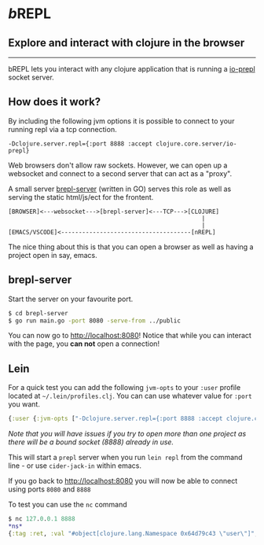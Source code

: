 # _b_**REPL**
## Explore and interact with clojure in the browser
---

bREPL lets you interact with any clojure application that is running a [io-prepl](https://clojuredocs.org/clojure.core.server/io-prepl) socket server.

## How does it work?

By including the following jvm options it is possible to connect to your running repl via a tcp connection.
```
-Dclojure.server.repl={:port 8888 :accept clojure.core.server/io-prepl}
```

Web browsers don't allow raw sockets. However, we can open up a websocket and connect to a second server that can act as a "proxy".

A small server [brepl-server]() (written in GO) serves this role as well as serving the static html/js/ect for the frontent.

```
[BROWSER]<---websocket--->[brepl-server]<---TCP--->[CLOJURE]
                                                       |
												       |
[EMACS/VSCODE]<-------------------------------------[nREPL]
```
The nice thing about this is that you can open a browser as well as having
a project open in say, emacs.

## brepl-server

Start the server on your favourite port.

```bash
$ cd brepl-server
$ go run main.go -port 8080 -serve-from ../public
```

You can now go to [http://localhost:8080](http://localhost:8080)! Notice that while you can interact with the page, you **can not** open a connection!

## Lein
For a quick test you can add the following `jvm-opts` to your `:user` profile located at `~/.lein/profiles.clj`. You can can use whatever value for `:port` you want.

```clojure
{:user {:jvm-opts ["-Dclojure.server.repl={:port 8888 :accept clojure.core.server/io-prepl}"]}}
```

_Note that you will have issues if you try to open more than one project as there will be a bound socket (8888) already in use._

This will start a `prepl` server when you run `lein repl` from the command line - or use `cider-jack-in` within emacs.

If you go back to [http://localhost:8080](http://localhost:8080) you will now be able to connect using ports `8080` and `8888`

To test you can use the `nc` command

```clojure
$ nc 127.0.0.1 8888
*ns*
{:tag :ret, :val "#object[clojure.lang.Namespace 0x64d79c43 \"user\"]", :ns "user", :ms 0, :form "*ns*"}
```


